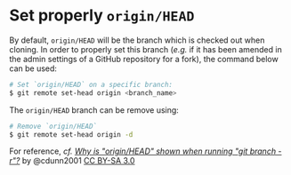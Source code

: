 # Set properly `origin/HEAD`

By default, `origin/HEAD` will be the branch which is checked out when cloning. In order to properly set this branch (_e.g._ if it has been amended in the admin settings of a GitHub repository for a fork), the command below can be used:

```bash
# Set `origin/HEAD` on a specific branch:
$ git remote set-head origin <branch_name>
```

The `origin/HEAD` branch can be remove using:

```bash
# Remove `origin/HEAD`
$ git remote set-head origin -d
```

For reference, _cf._ [_Why is "origin/HEAD" shown when running "git branch -r"?_](https://stackoverflow.com/a/6838756) by @cdunn2001 [CC BY-SA 3.0](https://creativecommons.org/licenses/by-sa/3.0/)
